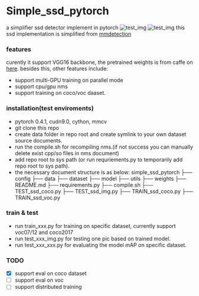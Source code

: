 # Simple_ssd_pytorch

a simplifier ssd detector implement in pytorch
![test_img](https://github.com/ximitiejiang/simple_ssd_pytorch/blob/master/data/test14_result.jpeg)
![test_img](https://github.com/ximitiejiang/simple_ssd_pytorch/blob/master/data/test13_result.png)
this ssd implementation is simplified from [mmdetection](https://github.com/open-mmlab/mmdetection)

### features
curently it support VGG16 backbone, the pretrained weights is from caffe on [here]('https://s3.ap-northeast-2.amazonaws.com/open-mmlab/pretrain/third_party/vgg16_caffe-292e1171.pth').
besides this, other features include:
+ support multi-GPU training on parallel mode
+ support cpu/gpu nms
+ support training on coco/voc daaset.

### installation(test enviroments)
+ pytorch 0.4.1, cudn9.0, cython, mmcv
+ git clone this repo
+ create data folder in repo root and create symlink to your own dataset source documents.
+ run the compile.sh for recompiling nms.(if not success you can manually delete exist cpp/so files in nms document)
+ add repo root to sys path (or run requriements.py to temporarily add repo root to sys path).
+ the necessary document structure is as below:
simple_ssd_pytorch
├── config
├── data
├── dataset
├── model
├── utils
├── weights
├── README.md
├── requirements.py
├── compile.sh
├── TEST_ssd_coco.py
├── TEST_ssd_img.py
├── TRAIN_ssd_coco.py
├── TRAIN_ssd_voc.py


### train & test
+ run train_xxx.py for training on specific dataset, currently support voc07/12 and coco2017
+ run test_xxx_img.py for testing one pic based on trained model.
+ run test_xxx_xxx.py for evaluating the model mAP on specific dataset.

### TODO
+ [x] support eval on coco dataset
+ [ ] support eval on voc
+ [ ] support distributed training
